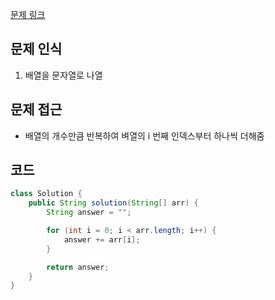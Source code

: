 [문제 링크](https://school.programmers.co.kr/learn/courses/30/lessons/181941)

## 문제 인식

1. 배열을 문자열로 나열

## 문제 접근

- 배열의 개수만큼 반복하여 벼열의 i 번째 인덱스부터 하나씩 더해줌

## 코드

```java
class Solution {
    public String solution(String[] arr) {
        String answer = "";

        for (int i = 0; i < arr.length; i++) {
            answer += arr[i];
        }

        return answer;
    }
}
```
